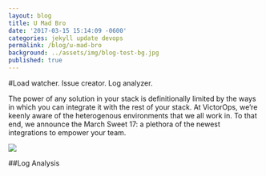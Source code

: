 ```yaml
---
layout: blog
title: U Mad Bro
date: '2017-03-15 15:14:09 -0600'
categories: jekyll update devops
permalink: /blog/u-mad-bro
background: ../assets/img/blog-test-bg.jpg
published: true
---
```

#Load watcher. Issue creator. Log analyzer.

The power of any solution in your stack is definitionally limited by the ways in which you can integrate it with the rest of your stack. At VictorOps, we’re keenly aware of the heterogenous environments that we all work in. To that end, we announce the March Sweet 17: a plethora of the newest integrations to empower your team.

![]({{site.baseurl}}/assets/img/840x577_blameless%402x.png)

##Log Analysis
